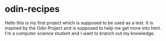 # odin-recipes
Hello this is my first project which is supposed to be used as a test.
It is inspired by the Odin Project and is supposed to help me get more into html.
I'm a computer science student and I want to branch out my knowledge.
